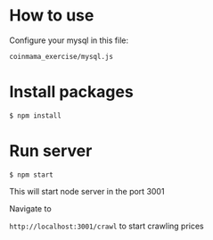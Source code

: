 # How to use

Configure your mysql in this file:

``` coinmama_exercise/mysql.js ```

# Install packages

``` $ npm install ```

# Run server

``` $ npm start ```

This will start node server in the port 3001

Navigate to

`http://localhost:3001/crawl` to start crawling prices